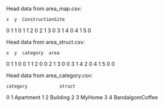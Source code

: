Head data from area_map.csv:

    x  y  ConstructionSite
0  1  1                 0
1  1  2                 0
2  1  3                 0
3  1  4                 0
4  1  5                 0 

Head data from area_struct.csv:

    x  y  category  area
0  1  1         0     0
1  1  2         0     0
2  1  3         0     0
3  1  4         2     0
4  1  5         0     0

Head data from area_category.csv:

    category            struct
0         1         Apartment
1         2          Building
2         3            MyHome
3         4   BandalgomCoffee